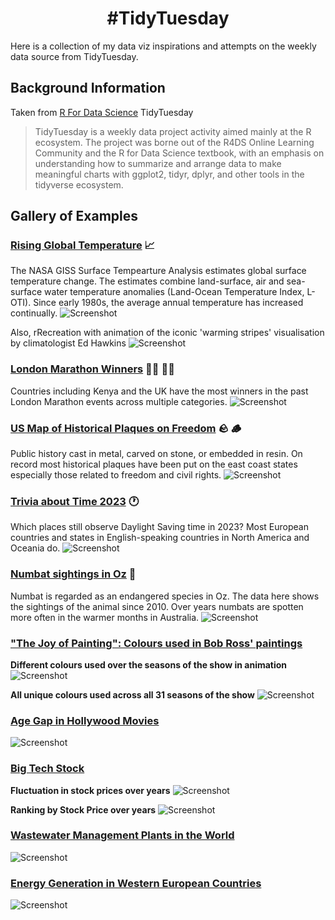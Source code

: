 <h1 align="center">
#TidyTuesday
</h1>

Here is a collection of my data viz inspirations and attempts on the weekly data source from TidyTuesday.

## Background Information 
Taken from [R For Data Science](https://github.com/rfordatascience/tidytuesday) TidyTuesday
> TidyTuesday is a weekly data project activity aimed mainly at the R ecosystem. The project was borne out of the R4DS Online Learning Community and the R for Data Science textbook, with an emphasis on understanding how to summarize and arrange data to make meaningful charts with ggplot2, tidyr, dplyr, and other tools in the tidyverse ecosystem.

## Gallery of Examples

### **[Rising Global Temperature](2023/20230711wk28)** :chart_with_upwards_trend:
The NASA GISS Surface Tempearture Analysis estimates global surface temperature change. The estimates combine land-surface, air and sea-surface water temperature anomalies (Land-Ocean Temperature Index, L-OTI). 
Since early 1980s, the average annual temperature has increased continually.
![Screenshot](2023/20230711wk28/tt20230711wk28_global_temp.gif)

Also, rRecreation with animation of the iconic 'warming stripes' visualisation by climatologist Ed Hawkins
![Screenshot](2023/20230711wk28/tt20230711wk28_NorthernHemi_temp.gif)

### **[London Marathon Winners](2023/20230425wk17)** :running_woman: :running_man:
Countries including Kenya and the UK have the most winners in the past London Marathon events across multiple categories.
![Screenshot](2023/20230425wk17/tt20230425wk17_marathon.png)

### **[US Map of Historical Plaques on Freedom](2023/20230704wk27)** :rock:	:wood:	
Public history cast in metal, carved on stone, or embedded in resin. On record most historical plaques have been put on the east coast states especially those related to freedom and civil rights.
![Screenshot](2023/20230704wk27/tt20230704wk27_hist_markers.png)


### **[Trivia about Time 2023](2023/20230328wk13)** :clock1:
Which places still observe Daylight Saving time in 2023? Most European countries and states in English-speaking countries in North America and Oceania do. 
![Screenshot](2023/20230328wk13/tt20230329wk13_timezones.png)

### **[Numbat sightings in Oz](2023/20230307wk10)** :rat:
Numbat is regarded as an endangered species in Oz. The data here shows the sightings of the animal since 2010. Over years numbats are spotten more often in the warmer months in Australia.
![Screenshot](2023/20230307wk10/tt20230307wk10_numbats.png)


### **["The Joy of Painting": Colours used in Bob Ross' paintings](2023/20230221wk8/)**
**Different colours used over the seasons of the show in animation**    
![Screenshot](2023/20230221wk8/tt20230221wk8_BRcolor_anim.gif)

**All unique colours used across all 31 seasons of the show**
![Screenshot](2023/20230221wk8/tt20230221wk8_BRcolor_uniq.png)

### **[Age Gap in Hollywood Movies](2023/20230214wk7)**
![Screenshot](2023/20230214wk7/tt20230214wk7_hollywoodAge.png)

### **[Big Tech Stock](2023/20230207wk6)**
**Fluctuation in stock prices over years**
![Screenshot](2023/20230207wk6/tt20230207wk6_techstockprice.png)

**Ranking by Stock Price over years**
![Screenshot](2023/20230207wk6/tt20230207wk6_techrank.png)

### **[Wastewater Management Plants in the World](2022/wk38_20220920_waste)**
![Screenshot](2022/wk38_20220920_waste/20220920_WasteManagement1.png)


### **[Energy Generation in Western European Countries](2022/wk29_20220719_Technology)**
![Screenshot](2022/wk29_20220719_Technology/20220719_tech_energy_WEUR.png)
